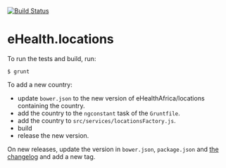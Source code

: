 [![Build Status](https://travis-ci.org/eHealthAfrica/angular-locations.svg?branch=master)](https://travis-ci.org/eHealthAfrica/angular-locations)

# eHealth.locations

To run the tests and build, run:

    $ grunt

To add a new country:

* update `bower.json` to the new version of eHealthAfrica/locations containing the country.
* add the country to the `ngconstant` task of the `Gruntfile`.
* add the country to `src/services/locationsFactory.js`.
* build
* release the new version.

On new releases, update the version in `bower.json`, `package.json`
and [the changelog](/blob/master/CHANGELOG.md) and add a new tag.
